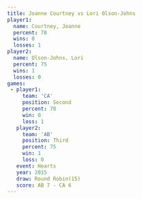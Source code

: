 ```yaml
---
title: Joanne Courtney vs Lori Olson-Johns
player1:                 
  name: Courtney, Joanne 
  percent: 78            
  wins: 0                
  losses: 1              
player2:                 
  name: Olson-Johns, Lori
  percent: 75            
  wins: 1                
  losses: 0              
games:
 - player1:          
     team: 'CA'      
     position: Second
     percent: 78     
     win: 0          
     loss: 1         
   player2:         
     team: 'AB'     
     position: Third
     percent: 75    
     win: 1         
     loss: 0        
   event: Hearts        
   year: 2015           
   draw: Round Robin(15)
   score: AB 7 - CA 6   
---
```


